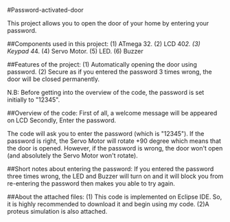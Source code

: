 #Password-activated-door

This project allows you to open the door of your home by entering your password.

##Components used in this project:
(1) ATmega 32.
(2) LCD 40*2.
(3) Keypad 4*4.
(4) Servo Motor.
(5) LED.
(6) Buzzer

##Features of the project:
(1) Automatically opening the door using password.
(2) Secure as if you entered the password 3 times wrong, the door will be closed permanently.

N.B: Before getting into the overview of the code, the password is set initially to "12345".

##Overview of the code:
First of all, a welcome message will be appeared on LCD 
Secondly, Enter the password.

The code will ask you to enter the password (which is "12345"). If the password is right, the Servo Motor will rotate +90 degree which means that the door is opened. However, if the password is wrong, the door won't open (and absolutely the Servo Motor won't rotate).

##Short notes about entering the password:
If you entered the password three times wrong, the LED and Buzzer will turn on and it will block you from re-entering the password then makes you able to try again.

##About the attached files:
(1) This code is implemented on Eclipse IDE. So, it is highly recommended to download it and begin using my code.
(2)A proteus simulation is also attached.


